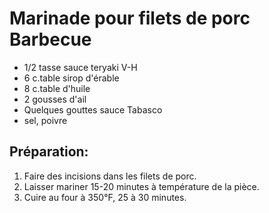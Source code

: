 # Marinade pour filets de porc Barbecue

- 1/2 tasse sauce teryaki V-H
- 6 c.table sirop d'érable
- 8 c.table d'huile
- 2 gousses d'ail
- Quelques gouttes sauce Tabasco
- sel, poivre

## Préparation:

1. Faire des incisions dans les filets de porc.
2. Laisser mariner 15-20 minutes à température de la pièce.
3. Cuire au four à 350°F, 25 à 30 minutes.

